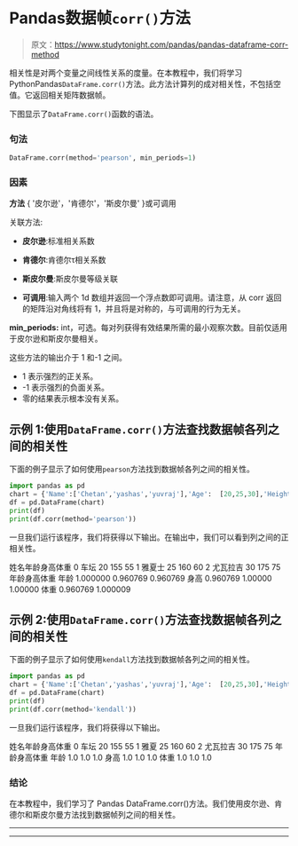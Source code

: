 # Pandas数据帧`corr()`方法

> 原文：<https://www.studytonight.com/pandas/pandas-dataframe-corr-method>

相关性是对两个变量之间线性关系的度量。在本教程中，我们将学习PythonPandas`DataFrame.corr()`方法。此方法计算列的成对相关性，不包括空值。它返回相关矩阵数据帧。

下图显示了`DataFrame.corr()`函数的语法。

### 句法

```py
DataFrame.corr(method='pearson', min_periods=1)
```

### 因素

**方法** { '皮尔逊'，'肯德尔'，'斯皮尔曼' }或可调用

关联方法:

*   **皮尔逊**:标准相关系数

*   **肯德尔**:肯德尔τ相关系数

*   **斯皮尔曼**:斯皮尔曼等级关联

*   **可调用**:输入两个 1d 数组并返回一个浮点数即可调用。请注意，从 corr 返回的矩阵沿对角线将有 1，并且将是对称的，与可调用的行为无关。

**min_periods:** int，可选。每对列获得有效结果所需的最小观察次数。目前仅适用于皮尔逊和斯皮尔曼相关。

这些方法的输出介于 1 和-1 之间。

*   1 表示强烈的正关系。
*   -1 表示强烈的负面关系。
*   零的结果表示根本没有关系。

## 示例 1:使用`DataFrame.corr()`方法查找数据帧各列之间的相关性

下面的例子显示了如何使用`pearson`方法找到数据帧各列之间的相关性。

```py
import pandas as pd
chart = {'Name':['Chetan','yashas','yuvraj'],'Age':  [20,25,30],'Height': [155,160,175],'Weight': [55,60,75]}
df = pd.DataFrame(chart)
print(df)
print(df.corr(method='pearson'))
```

一旦我们运行该程序，我们将获得以下输出。在输出中，我们可以看到列之间的正相关性。

姓名年龄身高体重
0 车坛 20 155 55
1 雅夏士 25 160 60
2 尤瓦拉吉 30 175 75
年龄身高体重
年龄 1.000000 0.960769 0.960769
身高 0.960769 1.00000 1.00000
体重 0.960769 1.000009

## 示例 2:使用`DataFrame.corr()`方法查找数据帧各列之间的相关性

下面的例子显示了如何使用`kendall`方法找到数据帧各列之间的相关性。

```py
import pandas as pd
chart = {'Name':['Chetan','yashas','yuvraj'],'Age':  [20,25,30],'Height': [155,160,175],'Weight': [55,60,75]}
df = pd.DataFrame(chart)
print(df)
print(df.corr(method='kendall'))
```

一旦我们运行该程序，我们将获得以下输出。

姓名年龄身高体重
0 车坛 20 155 55
1 雅夏 25 160 60
2 尤瓦拉吉 30 175 75
年龄身高体重
年龄 1.0 1.0 1.0
身高 1.0 1.0 1.0
体重 1.0 1.0 1.0

### 结论

在本教程中，我们学习了 Pandas DataFrame.corr()方法。我们使用皮尔逊、肯德尔和斯皮尔曼方法找到数据帧列之间的相关性。

* * *

* * *